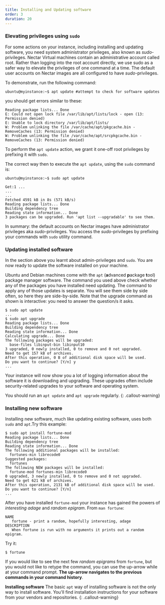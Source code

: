 ```yaml
---
title: Installing and Updating software
order: 3
duration: 20
---
```


### Elevating privileges using `sudo`


For some actions on your instance, including installing and updating software, you need system administrator privileges, also known as *sudo*-privileges. Nectar Virtual machines contain an administrative account called root. Rather than logging into the root account directly, we use sudo as a safer way to elevate the privileges of one command at a time. The default user accounts on Nectar images are all configured to have *sudo*-privileges.

To demonstrate, run the following command:

```
ubuntu@myinstance:~$ apt update #attempt to check for software updates
```

you should get errors similar to these:
```
Reading package lists... Done
E: Could not open lock file /var/lib/apt/lists/lock - open (13: Permission denied)
E: Unable to lock directory /var/lib/apt/lists/
W: Problem unlinking the file /var/cache/apt/pkgcache.bin - RemoveCaches (13: Permission denied)
W: Problem unlinking the file /var/cache/apt/srcpkgcache.bin - RemoveCaches (13: Permission denied)
```

To perform the `apt update` action, we grant it one-off root privileges by prefixing it with `sudo`.

The correct way then to execute the `apt update`, using the `sudo` command is:
```
ubuntu@myinstance:~$ sudo apt update

Get:1 ...
...
...
Fetched 4591 kB in 8s (571 kB/s)
Reading package lists... Done
Building dependency tree
Reading state information... Done
3 packages can be upgraded. Run 'apt list --upgradable' to see them.
```

In summary: the default accounts on Nectar images have administrator privileges aka *sudo*-privileges. You access the *sudo*-privileges by prefixing your commands with `sudo` utility command.

### Updating installed software

In the section above you learnt about admin-privileges and `sudo`. You are now ready to update the software installed on your machine.

Ubuntu and Debian machines come with the `apt` (**a**dvanced **p**ackage **t**ool) package manager software. The command you used above check whether any of the packages you have installed need updating. The command to apply any of those updates is separate. You will see them side by side often, so here they are side-by-side. Note that the upgrade command as shown is interactive: you need to answer the question/s it asks.
```
$ sudo apt update
...
$ sudo apt upgrade
Reading package lists... Done
Building dependency tree
Reading state information... Done
Calculating upgrade... Done
The following packages will be upgraded:
  base-files libinput-bin libinput10
3 upgraded, 0 newly installed, 0 to remove and 0 not upgraded.
Need to get 157 kB of archives.
After this operation, 0 B of additional disk space will be used.
Do you want to continue? [Y/n] y
...
```

Your instance will now show you a lot of logging information about the software it is downloading and upgrading. These upgrades often include security-related upgrades to your software and operating system.

You should run an `apt update` and `apt upgrade` regularly.
{: .callout-warning}

### Installing new software

Installing new software, much like updating existing software, uses both `sudo` and `apt`.Try this example:
```
$ sudo apt install fortune-mod
Reading package lists... Done
Building dependency tree
Reading state information... Done
The following additional packages will be installed:
  fortunes-min librecode0
Suggested packages:
  fortunes
The following NEW packages will be installed:
  fortune-mod fortunes-min librecode0
0 upgraded, 3 newly installed, 0 to remove and 0 not upgraded.
Need to get 621 kB of archives.
After this operation, 2131 kB of additional disk space will be used.
Do you want to continue? [Y/n]
...
```

After you have installed `fortune-mod` your instance has gained the powers of *interesting adage* and *random epigram*.
From `man fortune`:
```
NAME
   fortune - print a random, hopefully interesting, adage
DESCRIPTION
   When fortune is run with no arguments it prints out a random epigram.
```

Try it:
```
$ fortune
```

If you would like to see the next few *random epigrams* from `fortune`, but you would not like to retype the command, you can use the up-arrow while at your command prompt. **The up-arrow navigates to the previous commands in your command history**.

**Installing software**
The basic `apt` way of installing software is not the only way to install software. You'll find installation instructions for your software from your vendors and repositories.
{: .callout-warning}
